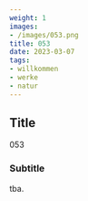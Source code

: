 ```yaml
---
weight: 1
images:
- /images/053.png
title: 053
date: 2023-03-07
tags:
- willkommen
- werke
- natur
---
```


## Title
053

### Subtitle
tba.